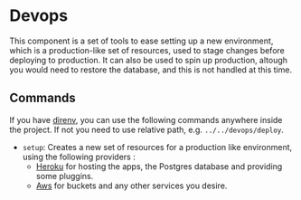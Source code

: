# Devops

This component is a set of tools to ease setting up a new environment, which is a production-like set of resources, used to stage changes before deploying to production. It can also be used to spin up production, altough you would need to restore the database, and this is not handled at this time.

## Commands

If you have [direnv](direnv.net), you can use the following commands anywhere inside the project. If not you need to use relative path, e.g. `../../devops/deploy`. 


* `setup`: Creates a new set of resources for a production like environment, using the following providers : 
	* [Heroku](https://dashboard.heroku.com/login) for hosting the apps, the Postgres database and providing some pluggins.
	* [Aws](https://aws.amazon.com/) for buckets and any other services you desire.

